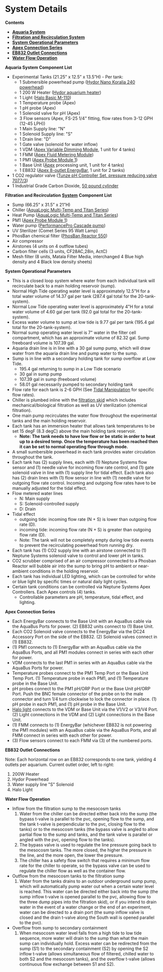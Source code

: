 # System Details

**Contents**  
- [**Aquaria System**](#Aquaria_System_List)  
- [**Filtration and Recirculation System**](#Filtration_and_Recirculation_System)  
- [**System Operational Parameters**](#System_Operational_Parameters)  
- [**Apex Connection Series**](#Apex_Connection_Series)  
- [**EB832 Outlet Connections**](#EB832_Outlet_Connections)
- [**Water Flow Operation**](#Water_Flow_Operation)  

<a name="Aquaria_System_List"></a> **Aquaria System Component List**
 
* Experimental Tanks (21.25” x 12.5” x 13.5”H) - Per tank:  
  * 1 Submersible powerhead pump ([Hydor Nano Koralia 240 powerhead](https://github.com/SilbigerLab/Mesocosm_User_Manual/blob/master/Manuals/Hydor_Nano_Pump.pdf))  
  * 1 200 W Heater ([Hydor aquarium heater](https://github.com/SilbigerLab/Mesocosm_User_Manual/blob/master/Manuals/Hydor_Heater.pdf))  
  * 1 Light ([Halo Basic M-110](https://github.com/SilbigerLab/Mesocosm_User_Manual/blob/master/Manuals/Apex_Halo.pdf))  
  * 1 Temperature probe (Apex)  
  * 1 pH probe (Apex)  
  * 1 Solenoid valve for pH (Apex)  
  * 3 Flow sensors (Apex, FS-25 1/4" fitting, flow rates from 3-12 GPH (12-45 LPH))  
  * 1 Main Supply line: "N"
  * 1 Solenoid Supply line: "S"
  * 1 Drain line: "D"
  * 1 Gate valve (solenoid for water inflow)  
  * 1 VDM ([Apex Variable Dimming Module](https://github.com/SilbigerLab/Mesocosm_User_Manual/blob/master/Manuals/VDM_manual.pdf), 1 unit for 4 tanks)  
  * 1 FMM ([Apex Fluid Metering Module](https://www.neptunesystems.com/getstarted/fmk/))  
  * 1 PM1 ([Apex Probe Module 1](https://github.com/SilbigerLab/Mesocosm_User_Manual/blob/master/Manuals/PM1_manual.pdf))  
  * 1 Base Unit ([Apex](https://github.com/SilbigerLab/Mesocosm_User_Manual/blob/master/Manuals/Apex_Comprehensive_Reference_Manual.pdf) processing unit, 1 unit for 4 tanks)  
  * 1 EB832 ([Apex 8-outlet EnergyBar](https://github.com/SilbigerLab/Mesocosm_User_Manual/blob/master/Manuals/EB832_Guide.pdf), 1 unit for 2 tanks)  
* 1 CO2 regulator valve ([Tunze pH Controller Set, pressure reducing valve   7077/3](https://github.com/SilbigerLab/Mesocosm_User_Manual/blob/master/Manuals/Tunze_CO2_Regulator.pdf))  
* 1 Industrial Grade Carbon Dioxide, [50 pound cylinder](https://www.airgas.com/product/Gases/Industrial-Application-Gases/Carbon-Dioxide---Industrial/p/CD%2050)  

<a name="Filtration_and_Recirculation_System"></a> **Filtration and Recirculation** [**System**](https://github.com/SilbigerLab/Mesocosm_User_Manual/blob/master/Manuals/Filtration_Skid_Build_Package.pdf) **Component List**

* Sump (66.25” x 31.5” x 21”H)  
* Chiller ([AquaLogic Multi-Temp and Titan Series](https://github.com/SilbigerLab/Mesocosm_User_Manual/blob/master/Manuals/AquaLogic_Chiller.pdf))  
* Heat Pump ([AquaLogic Multi-Temp and Titan Series](https://github.com/SilbigerLab/Mesocosm_User_Manual/blob/master/Manuals/AquaLogic_Chiller.pdf))  
* PM1 ([Apex Probe Module 1](https://github.com/SilbigerLab/Mesocosm_User_Manual/blob/master/Manuals/PM1_manual.pdf))  
* Water pump ([PerformancePro Cascade pump](https://github.com/SilbigerLab/Mesocosm_User_Manual/blob/master/Manuals/Complete_Cascade.pdf))  
* UV Sterilizer (Comet Series 95 Watt Lamp)  
* PhosBan chemical filter ([PhosBan Reactor 550](https://github.com/SilbigerLab/Mesocosm_User_Manual/blob/master/Manuals/Phosban_Reactor.pdf))  
* Air compressor  
* Airstones (4 units on 4 outflow tubes)  
* Carbon filter cells (3 units, CF28AC,28in, ActC)  
* Mesh filter (8 units, Matala Filter Media, interchanged 4 Blue high density and 4 Black low density sheets)  

<a name="System_Operation_Parameters"></a> **System Operational Parameters**

* This is a closed loop system where water from each individual tank will recirculate back to a main holding reservoir (sump).  
* Normal High Tide operating water level is approximately 12.5"H for a total water volume of 14.37 gal per tank (287.4 gal total for the 20-tank-system).  
* Normal Low Tide operating water level is approximately 4"H for a total water volume of 4.60 gal per tank (92.0 gal total for the 20-tank-system).  
* Excess water volume to sump at low tide is 9.77 gal per tank (195.4 gal total for the 20-tank-system).  
* Normal sump operating water level is 7" water in the filter cell compartment, which has an approximate volume of 82.32 gal.  Sump freeboard volume is 107.39 gal.  
* Aquaria drain line is in line with a 30 gal sump pump, which will draw water from the aquaria drain line and pump water to the sump.  
* Sump is in line with a secondary holding tank for sump overflow at Low Tide.
  * 195.4 gal returning to sump in a Low Tide scenario
  * 30 gal in sump pump
  * 107.39 gal in sump (freeboard volume)
  * 58.01 gal necessarily pumped to secondary holding tank
* Flow rate for each tank is  2-6 GPH (See [Tidal Manipulation](chapters/06-tidal_manipulation.md) for specific flow rates).  
* Chiller is plumbed inline with the [filtration skid](https://github.com/SilbigerLab/Mesocosm_User_Manual/blob/master/Manuals/Filtration_Skid_Build_Package.pdf) which includes mechanical/biological filtration as well as UV sterilization (chemical filtration).  
* One main pump recirculates the water flow throughout the experimental tanks and the main holding reservoir.  
* Each tank has an immersion heater that allows tank temperatures to be set 15 degF (8.3 degC) above the main holding tank reservoir.  
  * **Note: The tank needs to have low flow or be static in order to heat up to a desired temp.  Once the temperature has been reached then it can be set to normal operating flow through mode.**  
* A small sumbersible powerhead in each tank provides water circulation throughout the tank.  
* Each tank has (2) supply lines, each with (1) Neptune Systems flow sensor and (1) needle valve for incoming flow rate control, and (1) gate solenoid valve in line with (1) supply line for tidal effect.  Each tank also has (2) drain lines with (1) flow sensor in line with (1) needle valve for outgoing flow rate control.  Incoming and outgoing flow rates have to be manually adjusted for the tidal effect.  
* Flow metered water lines
  * N: Main supply
  * S: Solenoid-controlled supply
  * D: Drain
* Tidal effect
  * outgoing tide: incoming flow rate (N + S) is lower than outgoing flow rate (D).  
  * incoming tide: incoming flow rate (N + S) is greater than outgoing flow rate (D).  
  * Note: The tank will not be completely empty during low tide events to prevent the recirculating powerhead from running dry.  
* Each tank has (1) CO2 supply line with an airstone connected to (1) Neptune Systems solenoid valve to control and lower pH in tanks.  
* CO2 scrubber comprised of an air compressor connected to a Phosban Reactor will bubble air into the sump to bring pH to ambient or near-ambient conditions in the holding reservoir.  
* Each tank has individual LED lighting, which can be controlled for white or blue light by specific times or natural daily light cycles.  
* Certain tank conditions can be controlled via Neptune Systems Apex Controllers.  Each Apex controls (4) tanks.  
  * Controllable parameters are pH, temperature, tidal effect, and lighting.  

<a name="Apex_Connection_Series"></a> **Apex Connection Series**

* Each EnergyBar connects to the Base Unit with an AquaBus cable via the AquaBus Ports for power.  (2) EB832 units connect to (1) Base Unit.  
* Each CO2 Solenoid valve connects to the EnergyBar via the DC24 Accessory Port on the side of the EB832.  (2) Solenoid valves connect in (1) EB832.  
* (1) PM1 connects to (1) EnergyBar with an AquaBus cable via the AquaBus Ports, and all PM1 modules connect in series with each other for power.    
* VDM connects to the last PM1 in series with an AquaBus cable via the AquaBus Ports for power.  
* Temperature probes connect to the PM1 Temp Port or the Base Unit Temp Port.  (1) Temperature probe in each PM1, and (1) Temperature probe in the Base Unit.  
* pH probes connect to the PM1 pH/ORP Port or the Base Unit pH/ORP Port.  Push the BNC female connector of the probe on to the male connector and turn 1/4 turn clockwise to lock the connector in place.  (1) pH probe in each PM1, and (1) pH probe in the Base Unit.  
* [Halo light](https://github.com/SilbigerLab/Mesocosm_User_Manual/tree/394a3f7d9fed8765e4152f9fdd11d00a2ea87a93/Manuals/HALO_Quick_Start_Guide.pdf) connects to the VDM or Base Unit via the V1/V2 or V3/V4 Port.  (2) Light connections in the VDM and (2) Light connections in the Base Unit.  
* (1) FMM connects to (1) EnergyBar (whichever EB832 is not powering the PM1 modules) with an AquaBus cable via the AquaBus Ports, and all FMM connect in series with each other for power.  
* (3) Flow sensors connect to each FMM via (3) of the numbered ports.  

<a name="EB832_Outlet_Connections"></a> **EB832 Outlet Connections**

Note: Each horizontal row on an EB832 corresponds to one tank, yielding 4 outlets per aquarium. Current outlet order, left to right:

1. 200W Heater
2. Hydor Powerhead
3. Water supply line "S" Solenoid
4. Halo Light

<a name="Water_Flow_Operation"></a> **Water Flow Operation**

* Inflow from the filtration sump to the mesocosm tanks
    1. Water from the chiller can be directed either back into the sump (the bypass t-valve is parallel to the pvc, opening flow to the sump, and the tank t-valve is perpendicular to the pvc, closing flow to the tanks) or to the mesocosm tanks (the bypass valve is angled to allow partial flow to the sump and tanks, and the tank valve is parallel or angled with the pvc, opening flow to the tanks).
    1. The bypass valve is used to regulate the line pressure going back to the mesocosm tanks.  The more closed, the higher the pressure in the line, and the more open, the lower the pressure.
    1. The chiller has a safety flow switch that requires a minimum flow rate for the chiller to operate, so the bypass valve can be used to regulate the chiller flow as well as the container flow.
* Outflow from the mesocosm tanks to the filtration sump
    1. Water from the tanks drains to an outdoor underground sump pump, which will automatically pump water out when a certain water level is reached.  This water can be directed either back into the sump (the sump inflow t-valve is opened parallel to the pvc, allowing flow to the three dump pipes into the filtration skid), or if you intend to drain water in the event of a water change or the end of an experiment, water can be directed to a drain port (the sump inflow valve is closed and the drain t-valve along the South wall is opened parallel to the pvc).
* Overflow from sump to secondary containment
    1. When mesocosm water level falls from a high tide to low tide sequence, more water will drain to the sump than what the main sump can individually hold.  Excess water can be redirected from the sump (S1) to the secondary containment (S2) by opening the S2 inflow t-valve (allows simultaneous flow of filtered, chilled water to both S2 and the mesocosm tanks), and the overflow t-valve (allows continuous flow exchange between S1 and S2).


